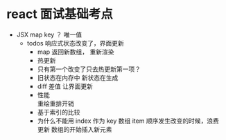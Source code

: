 # react 面试基础考点

- JSX map key ？ 唯一值
  - todos 响应式状态改变了，界面更新
    - map 返回新数组， 重新渲染
    - 热更新
    - 只有第一个改变了只去热更新第一项？
    - 旧状态在内存中 新状态在生成
    - diff 差值 让界面更新
    - 性能  
       重绘重排开销
    - 基于索引的比较
    - 为什么不能用 index 作为 key
      数组 item 顺序发生改变的时候，浪费更新
      数组的开始插入新元素 
